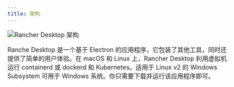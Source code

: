 ```yaml
---
title: 架构
---
```


![Rancher Desktop 架构](/img/how-it-works-rancher-desktop.svg)

Ranche Desktop 是一个基于 Electron 的应用程序，它包装了其他工具，同时还提供了简单的用户体验。在 macOS 和 Linux 上，Rancher Desktop 利用虚拟机运行 containerd 或 dockerd 和 Kubernetes。适用于 Linux v2 的 Windows Subsystem 可用于 Windows 系统。你只需要下载并运行该应用程序即可。
